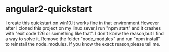 # angular2-quickstart
I create this quickstart on win10.It works fine in that environment.However after I cloned this project on my linux sever,I run "npm start" and it crashes with "exit code 126 or something like that".
I don't konw the reason,but I find a way to solve it.
Remove the folder "node_modules" and run "npm install" to reinstall the node_modules.
If you know the exact reason,please tell me.
